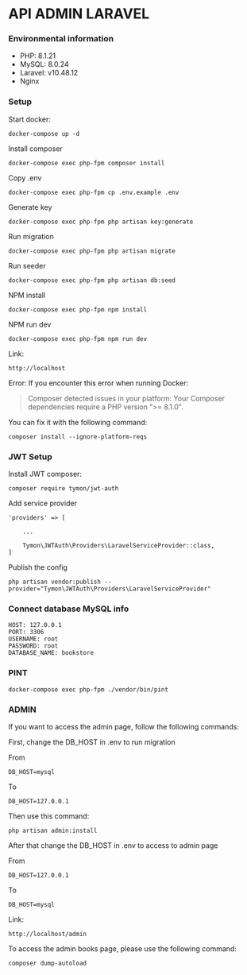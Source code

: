# API ADMIN LARAVEL
### Environmental information
- PHP: 8.1.21
- MySQL: 8.0.24
- Laravel: v10.48.12 
- Nginx

### Setup
Start docker:

```
docker-compose up -d
```

Install composer

```
docker-compose exec php-fpm composer install
```

Copy .env

```
docker-compose exec php-fpm cp .env.example .env
```

Generate key

```
docker-compose exec php-fpm php artisan key:generate
```

Run migration

```
docker-compose exec php-fpm php artisan migrate
```

Run seeder

```
docker-compose exec php-fpm php artisan db:seed
```

NPM install

```
docker-compose exec php-fpm npm install
```

NPM run dev

```
docker-compose exec php-fpm npm run dev
```

Link:

```
http://localhost
```

Error:
If you encounter this error when running Docker:
>Composer detected issues in your platform: Your Composer dependencies require a PHP version ">= 8.1.0".

You can fix it with the following command:

```
composer install --ignore-platform-reqs
```
### JWT Setup

Install JWT composer:

```
composer require tymon/jwt-auth
```

Add service provider

```
'providers' => [

    ...

    Tymon\JWTAuth\Providers\LaravelServiceProvider::class,
]
```
Publish the config

```
php artisan vendor:publish --provider="Tymon\JWTAuth\Providers\LaravelServiceProvider"
```

### Connect database MySQL info
```
HOST: 127.0.0.1
PORT: 3306
USERNAME: root
PASSWORD: root
DATABASE_NAME: bookstore
```

### PINT 
```
docker-compose exec php-fpm ./vendor/bin/pint
```
### ADMIN
If you want to access the admin page, follow the following commands:

First, change the DB_HOST in .env to run migration

From

```
DB_HOST=mysql
```

To

```
DB_HOST=127.0.0.1
```
Then use this command:

```
php artisan admin:install
```

After that change the DB_HOST in .env to access to admin page

From

```
DB_HOST=127.0.0.1
```

To

```
DB_HOST=mysql
```

Link:

```
http://localhost/admin
```

To access the admin books page, please use the following command:

```
composer dump-autoload
```
